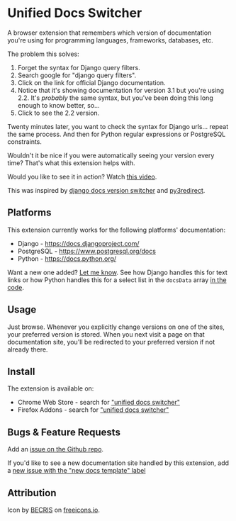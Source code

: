 # Unified Docs Switcher

A browser extension that remembers which version of documentation you're using for programming languages, frameworks, databases, etc.

The problem this solves:

1. Forget the syntax for Django query filters.
2. Search google for "django query filters".
3. Click on the link for official Django documentation.
4. Notice that it's showing documentation for version 3.1 but you're using 2.2.
   It's _probably_ the same syntax, but you've been doing this long enough to know better, so...
5. Click to see the 2.2 version.

Twenty minutes later, you want to check the syntax for Django urls... repeat the same process. And then for Python regular expressions or PostgreSQL constraints.

Wouldn't it be nice if you were automatically seeing your version every time? That's what this extension helps with.

Would you like to see it in action? Watch [this video](https://youtu.be/z2hHxXpTFfE).

This was inspired by [django docs version switcher](https://github.com/jmckib/django_docs_version_switcher) and [py3redirect](https://github.com/m4tx/py3redirect).

## Platforms

This extension currently works for the following platforms' documentation:

* Django - https://docs.djangoproject.com/
* PostgreSQL - https://www.postgresql.org/docs
* Python - https://docs.python.org/

Want a new one added? [Let me know](https://github.com/dougharris/unified_docs_switcher/issues/new?assignees=&labels=new+docs+platform&template=new-documentation-platform.md&title=). See how Django handles this for text links or how Python handles this for a select list in the `docsData` array [in the code](https://github.com/dougharris/unified_docs_switcher/blob/main/background.js).

## Usage

Just browse. Whenever you explicitly change versions on one of the sites, your preferred version is stored. When you next visit a page on that documentation site, you'll be redirected to your preferred version if not already there.

## Install

The extension is available on:
* Chrome Web Store - search for ["unified docs switcher"](https://chrome.google.com/webstore/search/unified%20docs%20switcher?hl=en)
* Firefox Addons - search for ["unified docs switcher"](https://addons.mozilla.org/en-US/firefox/search/?platform=mac&q=unified%20docs%20switcher)


## Bugs & Feature Requests

Add an [issue on the Github repo](https://github.com/dougharris/unified_docs_switcher/issues). 

If you'd like to see a new documentation site handled by this extension, add a [new issue with the "new docs template" label](https://github.com/dougharris/unified_docs_switcher/issues/new?assignees=&labels=new+docs+platform&template=new-documentation-platform.md&title=)

## Attribution

Icon by [BECRIS](https://freeicons.io/profile/3484) on [freeicons.io](https://freeicons.io).
